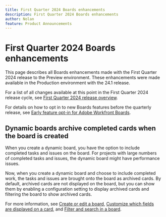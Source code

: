 ```yaml
---
title: First Quarter 2024 Boards enhancements
description: First Quarter 2024 Boards enhancements
author: Nolan
feature: Product Announcements
---
```

# First Quarter 2024 Boards enhancements

This page describes all Boards enhancements made with the First Quarter 2024 release to the Preview environment. These enhancements were made available in the Production environment with the 24.1 release.

For a list of all changes available at this point in the First Quarter 2024 release cycle, see [First Quarter 2024 release overview](/help/quicksilver/product-announcements/product-releases/24-q1-release-activity/24-q1-release-overview.md).

For details on how to opt in to new Boards features before the quarterly release, see [Early feature opt-in for Adobe Workfront Boards](/help/quicksilver/agile/get-started-with-boards/boards-early-feature-opt-in.md).

## Dynamic boards archive completed cards when the board is created

When you create a dynamic board, you have the option to include completed tasks and issues on the board. For projects with large numbers of completed tasks and issues, the dynamic board might have performance issues.

Now, when you create a dynamic board and choose to include completed work, the tasks and issues are brought onto the board as archived cards. By default, archived cards are not displayed on the board, but you can show them by enabling a configuration setting to display archived cards and filtering the board to show archived cards.

For more information, see [Create or edit a board](/help/quicksilver/agile/get-started-with-boards/create-edit-board.md), [Customize which fields are displayed on a card](/help/quicksilver/agile/get-started-with-boards/customize-fields-on-card.md), and [Filter and search in a board](/help/quicksilver/agile/get-started-with-boards/filter-search-in-board.md).
